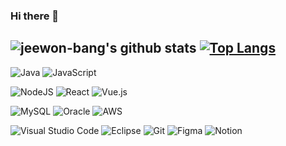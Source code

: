 ### Hi there 👋

![jeewon-bang's github stats](https://github-readme-stats.vercel.app/api?username=jeewon-bang&show_icons=true&theme=radical)
[![Top Langs](https://github-readme-stats.vercel.app/api/top-langs/?username=jeewon-bang&layout=compact&theme=dracula)](https://github.com/jeewon-bang)
---

![Java](https://img.shields.io/badge/java-%23ED8B00.svg?style=flat&logo=java&logoColor=white)
![JavaScript](https://img.shields.io/badge/javascript-%23323330.svg?style=flat&logo=JavaScript&logoColor=23F7DF1E)

![NodeJS](https://img.shields.io/badge/node.js-6DA55F?style=flat&logo=node.js&logoColor=white)
![React](https://img.shields.io/badge/React-%2320232a.svg?style=flat&logo=React&logoColor=#61DAFB)
![Vue.js](https://img.shields.io/badge/Vue.js-%2335495e.svg?style=flat&logo=vuedotjs&logoColor=%234FC08D)

![MySQL](https://img.shields.io/badge/MySQL-%2300f.svg?style=flat&logo=mysql&logoColor=#4479A1)
![Oracle](https://img.shields.io/badge/Oracle-F80000?style=flat&logo=oracle&logoColor=#F80000)
![AWS](https://img.shields.io/badge/AWS-%23FF9900.svg?style=flat&logo=amazon-aws&logoColor=#232F3E)

![Visual Studio Code](https://img.shields.io/badge/Visual%20Studio%20Code-0078d7.svg?style=flat&logo=visual-studio-code&logoColor=#007ACC)
![Eclipse](https://img.shields.io/badge/Eclipse-FE7A16.svg?style=flat&logo=Eclipse&logoColor=#2C2255)
![Git](https://img.shields.io/badge/git-%23F05033.svg?style=flat&logo=git&logoColor=#F78181)
![Figma](https://img.shields.io/badge/figma-%23F24E1E.svg?style=flat&logo=figma&logoColor=#F7819F)
![Notion](https://img.shields.io/badge/Notion-%23000000.svg?style=flat&logo=notion&logoColor=white)




<!--
**earestd/earestd** is a ✨ _special_ ✨ repository because its `README.md` (this file) appears on your GitHub profile.

Here are some ideas to get you started:

- 🔭 I’m currently working on ...
- 🌱 I’m currently learning ...
- 👯 I’m looking to collaborate on ...
- 🤔 I’m looking for help with ...
- 💬 Ask me about ...
- 📫 How to reach me: ...
- 😄 Pronouns: ...
- ⚡ Fun fact: ...
-->
